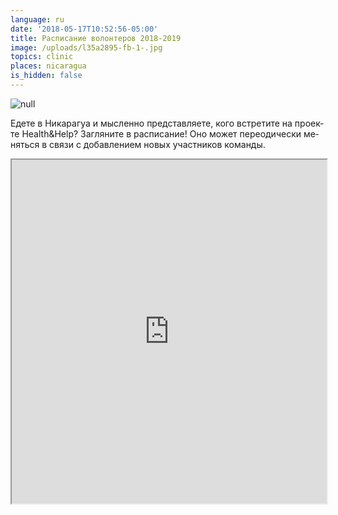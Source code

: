 ```yaml
---
language: ru
date: '2018-05-17T10:52:56-05:00'
title: Расписание волонтеров 2018-2019
image: /uploads/l35a2895-fb-1-.jpg
topics: clinic
places: nicaragua
is_hidden: false
---
```

![null](/uploads/l35a2895-fb-1-.jpg)

Еде­те в Никарагуа и мыс­лен­но пред­став­ля­е­те, кого встре­ти­те на про­ек­те Health&Help? За­гля­ни­те в рас­пи­са­ние! Оно мо­жет пе­ре­о­ди­че­ски ме­нять­ся в свя­зи с до­бав­ле­ни­ем но­вых участ­ни­ков ко­ман­ды.

<iframe width="100%" height="550px"   src="https://docs.google.com/spreadsheets/d/e/2PACX-1vRZp-MzNTGeOz5YW3rsvsmCdxTDucSh5IGqCwZlswalx5QP1ZlLd9lpFuukF4mgdarGHOJA2RRnGKOC/pubhtml?gid=1551007098&amp;single=true&amp;widget=true&amp;headers=false"></iframe>
